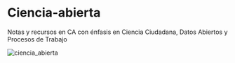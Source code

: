 # Ciencia-abierta
Notas y recursos en CA con énfasis en Ciencia Ciudadana, Datos Abiertos y Procesos de Trabajo

![ciencia_abierta](https://user-images.githubusercontent.com/69394840/171110838-c0028d5d-4b4a-44f3-aa24-4e3e19efebe6.png)
